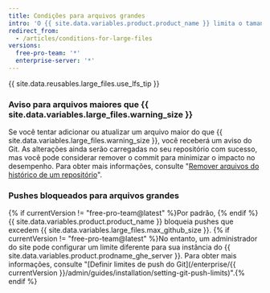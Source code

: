 ```yaml
---
title: Condições para arquivos grandes
intro: 'O {{ site.data.variables.product.product_name }} limita o tamanho dos arquivos permitidos nos repositórios e irá bloquear um push para um repositório se os arquivos forem maiores que o limite máximo de arquivos.'
redirect_from:
  - /articles/conditions-for-large-files
versions:
  free-pro-team: '*'
  enterprise-server: '*'
---
```


{{ site.data.reusables.large_files.use_lfs_tip }}

### Aviso para arquivos maiores que {{ site.data.variables.large_files.warning_size }}

Se você tentar adicionar ou atualizar um arquivo maior do que {{ site.data.variables.large_files.warning_size }}, você receberá um aviso do Git. As alterações ainda serão carregadas no seu repositório com sucesso, mas você pode considerar remover o commit para minimizar o impacto no desempenho. Para obter mais informações, consulte "[Remover arquivos do histórico de um repositório](/github/managing-large-files/removing-files-from-a-repositorys-history)".

### Pushes bloqueados para arquivos grandes

{% if currentVersion != "free-pro-team@latest" %}Por padrão, {% endif %}{{ site.data.variables.product.product_name }} bloqueia pushes que excedem {{ site.data.variables.large_files.max_github_size }}. {% if currentVersion != "free-pro-team@latest" %}No entanto, um administrador do site pode configurar um limite diferente para sua instância do {{ site.data.variables.product.prodname_ghe_server }}. Para obter mais informações, consulte "[Definir limites de push do Git](/enterprise/{{ currentVersion }}/admin/guides/installation/setting-git-push-limits)".{% endif %}

